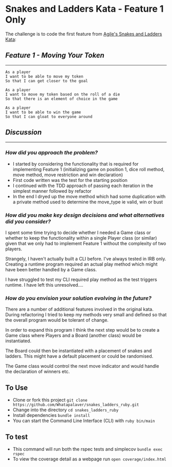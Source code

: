 Snakes and Ladders Kata - Feature 1 Only
====

The challenge is to code the first feature from [Agile's Snakes and Ladders Kata](http://agilekatas.co.uk/katas/SnakesAndLadders-Kata):  

## _Feature 1 - Moving Your Token_

---

```
As a player
I want to be able to move my token
So that I can get closer to the goal
```

```
As a player
I want to move my token based on the roll of a die
So that there is an element of choice in the game
```

```
As a player
I want to be able to win the game
So that I can gloat to everyone around
```

## _Discussion_  

---

### _How did you approach the problem?_

- I started by considering the functionality that is required for implementing Feature 1 (initializing game on position 1, dice roll method, move method, move restriction and win declaration)
- First code written was the test for the starting position
- I continued with the TDD approach of passing each iteration in the simplest manner followed by refactor
- In the end I dryed up the move method which had some duplication with a private method used to determine the move_type ie valid, win or bust

### _How did you make key design decisions and what alternatives did you consider?_

I spent some time trying to decide whether I needed a Game class or whether to keep the functionality within a single Player class (or similar) given that we only had to implement Feature 1 without the complexity of two players.

Strangely, I haven't actually built a CLI before. I've always tested in IRB only. Creating a runtime program required an actual play method which might have been better handled by a Game class.

I have struggled to test my CLI required play method as the test triggers runtime. I have left this unresolved....

### _How do you envision your solution evolving in the future?_

There are a number of additional features involved in the original kata. During refactoring I tried to keep my methods very small and defined so that the overall program would be tolerant of change.

In order to expand this program I think the next step would be to create a Game class where Players and a Board (another class) would be instantiated.

The Board could then be instantiated with a placement of snakes and ladders. This might have a default placement or could be randomised.

The Game class would control the next move indicator and would handle the declaration of winners etc.

To Use
---

- Clone or fork this project `git clone https://github.com/Whatapalaver/snakes_ladders_ruby.git`
- Change into the directory `cd snakes_ladders_ruby`
- Install dependencies `bundle install`
- You can start the Command Line Interface (CLI) with `ruby bin/main`

To test
---

- This command will run both the rspec tests and simplecov `bundle exec rspec`
- To view the coverage detail as a webpage run `open coverage/index.html`
